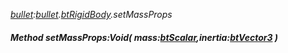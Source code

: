 _[bullet](../../modules/bullet/bullet-module.md):[bullet](../../modules/bullet/bullet-module.md).[btRigidBody](../../modules/bullet/bullet-btrigidbody.md).setMassProps_
##### Method setMassProps:Void( mass:[btScalar](../../modules/bullet/bullet-btscalar.md),inertia:[btVector3](../../modules/bullet/bullet-btvector3.md) )
